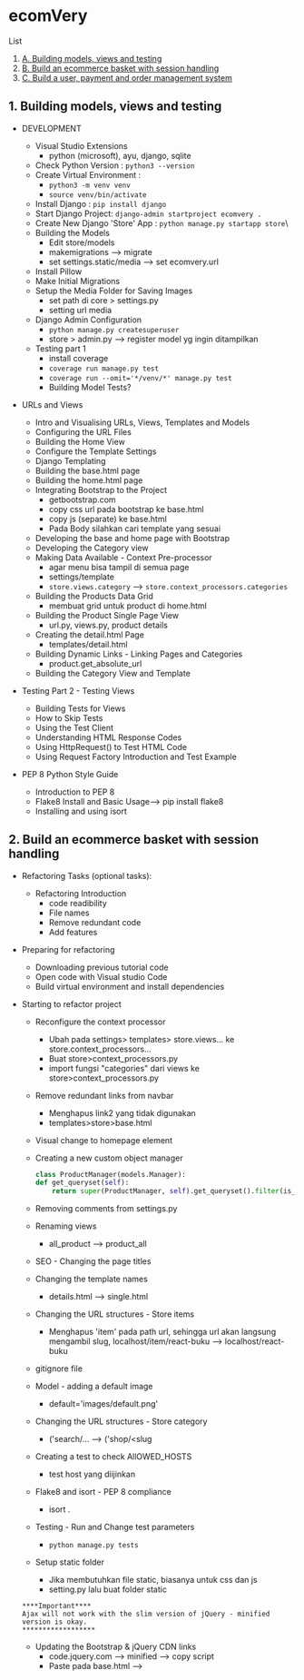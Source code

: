 # ecomVery
List
1. [ A. Building models, views and testing ](#A)
2. [ B. Build an ecommerce basket with session handling ](#B)
3. [ C. Build a user, payment and order management system](#C)

<a name="A"></a>
## 1. Building models, views and testing
- DEVELOPMENT
    - Visual Studio Extensions
        - python (microsoft), ayu, django, sqlite
    - Check Python Version : `python3 --version`
    - Create Virtual Environment : 
        - `python3 -m venv venv`
        - `source venv/bin/activate`
    - Install Django : `pip install django`
    - Start Django Project: `django-admin startproject ecomvery .`
    - Create New Django 'Store' App : `python manage.py startapp store`\
    - Building the Models
        - Edit store/models
        - makemigrations --> migrate
        - set settings.static/media --> set ecomvery.url
    - Install Pillow
    - Make Initial Migrations
    - Setup the Media Folder for Saving Images
        - set path di core > settings.py
        - setting url media
    - Django Admin Configuration
        - `python manage.py createsuperuser`
        - store > admin.py --> register model yg ingin ditampilkan
    - Testing part 1
        - install coverage
        - `coverage run manage.py test`
        - `coverage run --omit='*/venv/*' manage.py test`
        - Building Model Tests?

- URLs and Views
    - Intro and Visualising URLs, Views, Templates and Models
    - Configuring the URL Files
    - Building the Home View
    - Configure the Template Settings
    - Django Templating
    - Building the base.html page
    - Building the home.html page
    - Integrating Bootstrap to the Project
        - getbootstrap.com
        - copy css url pada bootstrap ke base.html
        - copy js (separate) ke base.html
        - Pada Body silahkan cari template yang sesuai
    - Developing the base and home page with Bootstrap
    - Developing the Category view
    - Making Data Available - Context Pre-processor
        - agar menu bisa tampil di semua page
        - settings/template
        - `store.views.category` --> `store.context_processors.categories`
    - Building the Products Data Grid
        - membuat grid untuk product di home.html
    - Building the Product Single Page View
        - url.py, views.py, product details
    - Creating the detail.html Page
        - templates/detail.html
    - Building Dynamic Links - Linking Pages and Categories
        - product.get_absolute_url
    - Building the Category View and Template

- Testing Part 2 - Testing Views
    - Building Tests for Views
    - How to Skip Tests
    - Using the Test Client
    - Understanding HTML Response Codes
    - Using HttpRequest() to Test HTML Code
    - Using Request Factory Introduction and Test Example

- PEP 8 Python Style Guide
    - Introduction to PEP 8
    - Flake8 Install and Basic Usage--> pip install flake8
    - Installing and using isort

<a name="B"></a>
## 2. Build an ecommerce basket with session handling
- Refactoring Tasks (optional tasks):
    - Refactoring Introduction
        - code readibility
        - File names
        - Remove redundant code
        - Add features
- Preparing for refactoring
    - Downloading previous tutorial code
    - Open code with Visual studio Code
    - Build virtual environment and install dependencies
- Starting to refactor project
    - Reconfigure the context processor
        - Ubah pada settings> templates> store.views... ke store.context_processors...
        - Buat store>context_processors.py
        - import fungsi "categories" dari views ke store>context_processors.py
    - Remove redundant links from navbar
        - Menghapus link2 yang tidak digunakan
        - templates>store>base.html
    - Visual change to homepage element
    
    - Creating a new custom object manager
        ```py
        class ProductManager(models.Manager):
        def get_queryset(self):
            return super(ProductManager, self).get_queryset().filter(is_active=True)
        ```
    - Removing comments from settings.py
    - Renaming views
        - all_product --> product_all
    - SEO - Changing the page titles 
    - Changing the template names
        - details.html --> single.html
    - Changing the URL structures - Store items
        - Menghapus 'item' pada path url, sehingga url akan langsung mengambil slug, localhost/item/react-buku --> localhost/react-buku
    - gitignore file
    - Model - adding a default image
        - default='images/default.png'
    - Changing the URL structures - Store category
        - ('search/<slug>... --> ('shop/<slug
    - Creating a test to check AllOWED_HOSTS
        - test host yang diijinkan
    - Flake8 and isort - PEP 8 compliance
        - isort .
    - Testing - Run and Change test parameters
        - `python manage.py tests`
    - Setup static folder
        - Jika membutuhkan file static, biasanya untuk css dan js
        - setting.py lalu buat folder static
    ```
    ****Important****
    Ajax will not work with the slim version of jQuery - minified version is okay.
    ******************
    ```

    - Updating the Bootstrap & jQuery CDN links
        - code.jquery.com --> minified --> copy script
        - Paste pada base.html --> <script>
    - Finished refactoring
        - kode mudah dibaca
        - penamaan files
        - menghilangkan kode yang tumpang tindih/redundant
        - menambahkan fitur
- Introducing Sessions (optional step):
    - Pengenalan session
        - session adalah informasi yang bersifat sementara dan interaktif
        - satu user per session - melakukan perubahan data berdasarkan per kunjungan user
        - Menyimpan data pada server-side
        - User menerima session ID
        - session ID dibutuhkan untuk pengambilan data
    - Visual explanation of sessions - penjelasan
         - ![session](https://user-images.githubusercontent.com/24581953/143838596-0e442daf-eec2-46ab-b222-b0e3bf1d0177.jpg)
    - Viewing the Django database - session table
        - plugin SQLlite-vscode
        - sudo install sqlite
        - table django_session
        - cek session by shell:
            - python manage.py shell
            ```
            from django.contrib.sessions.models import Session
            s = Session.objects.get(pk='5n6oxua39ths121v1r2ptjb68d9kqm5w')
            s.get_decoded()
            ```
    - Viewing the session in the browser console
    ![sessions](https://user-images.githubusercontent.com/24581953/144684799-90811cde-912f-468f-8c8d-ab17530054ea.jpg)
    ![sessions2](https://user-images.githubusercontent.com/24581953/144684821-fc5f9842-bd08-41ae-b1bc-32ad6db55957.jpg)
    - Django required resources to enable sessions
    ![sessions3](https://user-images.githubusercontent.com/24581953/144684838-73c4cf78-6958-4c1d-9180-d7601df66e5b.jpg)

![session part1](https://user-images.githubusercontent.com/24581953/145327404-5552acb6-0144-43ee-af71-a280f3cf0731.jpg)
- Development Part 1.0 (Setup):
    - Introduction
    - Create a new app - basket
        - `python manage.py createapp basket`
    - Remove unnecessary files
        - hapus `test.py` dan `admin.py`
    - core basket urls --> ` core > urls.py > path('basket/', include('basket.urls', namespace='basket')),` --> semua url yg berhubungan dg basket diarahkan ke `basket > urls.py`
    - basket summary url --> `basket > urls.py > 'path('', views.basket_summary, name='basket_summary'),'`
    - basket summary view --> `basket > views.py > def basket_summary()'`
    - basket summary template --> `templates > store > basket > summary.html` --> basic saja, nanti di update di 2.0
    - Making the basket icon/button for the navbar --> `https://getbootstrap.com/docs/5.0/components/buttons/`
    - VSC extension for formatting HTML/Python template files
        - plugin -BEAUTIFY untuk merapikan html/js > `command: beautify file`

- Development Part 1.2 (Create a Session & Context processor):
    - Building sessions
        - `basket > basket.py`
        - `class Basket() > def __init__()` --> function yang diakses pertama kali
    - Building the context_processor file
        -
        ```
        fungsi context_processors adalah sebuah metode untuk mempermudah kita menampilkan data secara global tanpa harus membuat fungsi yang saama berulang kali di banyak views / templates.
        ```
        - `basket > context_processors.py > def basket()`
        - `core > TEMPLATES=[] > OPTIONS:{} > 'basket.context_processors.basket',` --> registrasi di core
    - Testing the initial session setup
        - `basket.py > 'def __init__'`
        - set skey --> `...basket = self.session['skey'] = {'number': 12345}`
        - cari session id di browser --> inspect/application/cookies
        - atau bisa cek di table database sqlite3 > django_session
        - `python manage.py shell`
            ```py
            from django.contrib.sessions.models import Session

            s = Session.objects.get(pk='i0zrp54n5lrynjkqe0eqfqqtm5qu2803')
            s.get_decoded()

            output = 12345
            ```
- Development Part 1.3 (Add to session functionality):
    - Building the add to basket button functionality (Ajax)
        - Tujuan: Memfungsikan tombol add to basket pada single.html
        - Pastikan versi jquery update pada `base.html`
        - basket add template -->
            - `templates > products > single.html > ...id="add-button" value="{{product.id}}..."`
            - `templates > products > single.html > AJAX Script -->$(document).on('click', '#add-button', function (e) { ...`
        - basket add url --> `basket > urls.py > 'path('add/',views.basket_add, name='basket_add'),'`
        - basket add view --> `basket > views.py > def basket_add()`
        - basket.py --> `basket > basket.py > basket class () --> def add()`
        - tes fungsi add to basket button pada single.html berupa (json response)  --> `basket > views.py > basket_add()`
        ```py
        from django.http import JsonResponse
        ...
        response = JsonResponse({'test':'data'})
        return response
        ```
        ```py
        python manage.py shell

        # Sebelum button 'add to basket' di tekan
        from django.contrib.sessions.models import Session
        s = Session.objects.get(pk='i0zrp54n5lrynjkqe0eqfqqtm5qu2803')
        s.get_decoded()
        {'skey': {}} # kosong

        # Setelah button 'add to basket' di tekan
        {'skey': {'1': {'price': '40.00', 'qty': 1}}} 
        ```
    - Adding the Qty to the session data
        - Tujuan: Tes Fungsi `Quantity drop down select` pada single.html
        - Untuk tes console, tambahkan pada script ajax `console.log($('#select option: selected').text())`
        - `views.py > basket_add()`
            ```py
            ...
            basket.add(product=product, qty=product_qty)

            basketqty = basket.__len__()
            response = JsonResponse({'qty': basketqty})
            ```
        - Tes tombol quantity & add to basket, --> inspect > console, output: 1,2,3,4
        - Hasil akhir. pilih quantity --> tekan basket button = basket total. ketika memilih produk lain, akan otomatis menambah jumlah basket 
        

![session-delete](https://user-images.githubusercontent.com/24581953/145327750-fc8a2e58-2f12-4a15-be7a-af745bd3f319.jpg)
- Development Part 2.0 (Deleting basket/session data): test
    - Tujuan: Halaman kumpulan produk yang masuk di basket dg fitur add & delete button
    - Updating `templates > basket > summary.html`
        ```py
        {% for item in basket %}
        {% with product=item.product %}
        ...<div data-index="{{product.id}}..."
        ```
    - Iterating over the session data
        - `basket > basket.py >  def __iter__()`
    - Get the total price of the basket items
        - `basket > basket.py > def get_total_price()`

- Development Part 2.1(Front-end - deleting basket/session data):
    - Delete basket ( AJAX )
        - Tujuan: Memfungsikan tombol delete pada `templates > basket > summary.html`
        - basket delete template- -> updating summary.html
            - `templates > basket > summary.html > ...id="delete-button" data-index="{{product.id}}...`
            - `templates > basket > summary.html > AJAX script -->  $(document).on('click', '.delete-button', function (e) { ...`
        - basket delete url --> `basket > urls.py > 'path('delete/',views.basket_delete, name='basket_delete'),'`
        - basket delete view --> `basket > views.py > def basket_delete()`
    - Handling remove items in the basket class
        - `basket > basket.py > def delete()`
        - `basket > basket.py > def save()`
    - Resolving the unique DOM ID issue with Ajax
        - Issue : setelah tombol delete ditekan, harus di refresh dulu baru product bisa terhapus
        - `...data-index="{{product.id}}..."`

    - Removing elements from the page with JavaScript ( AJAX )
        - templates > basket > summary.html
        ```js
        ...
        success: function (json) {
            $('.product-item[data-index="' + prodid + '"]').remove();
            document.getElementById("subtotal").innerHTML = json.subtotal;
            document.getElementById("basket-qty").innerHTML = json.qty
        },
        ...
        ```

![sessions-update](https://user-images.githubusercontent.com/24581953/145501050-fc317711-948f-42b5-989b-84e8a09814e4.jpg)

- Development Part 3.0 (Updating basket/session data):
    - Capturing the user selection
    - Update basket ( AJAX )
        - Tujuan: Memfungsikan tombol quantity & update pada `templates > basket > summary.html`
        - basket update template- -> updating summary.html
            - `templates > basket > summary.html > ...id="update-button" data-index="{{product.id}}...`
            - `templates > basket > summary.html > AJAX script -->  $(document).on('click', '.update-button', function (e) {`
        - basket delete url --> `basket > urls.py > 'path('update/',views.basket_update, name='basket_update'),'`
        - basket delete view --> `basket > views.py > def basket_update()`
    - Updating the front-end code for update (AJAX code)
        - `templates > basket > summary.html`
        ```js
            success: function (json) {
            document.getElementById("basket-qty").innerHTML = json.qty
            document.getElementById("subtotal").innerHTML = json.subtotal
        },
        ```
        ```js
        ...
        Sub Total: Rp. <div id="subtotal" class="d-inline-flex">{{basket.get_total_price}}
        ...
        ```
    - Resolving known issues
    3.50
    harus di refresh baru berubah
    
    - Resolving final issue

- Testing
    - Introduction : python manage.py test
    - Running existing tests
        - store > tests > test_views.py
        ```py
         - deactivated test_view_function() after web using a session
         - add 'session test code' to test_homepage_html()

         from importlib import import_module
         from django.conf import settings

         ...
         def test_homepage_html()
         ...
         engine = import_module(settings.SESSION_ENGINE) 
         request.session = engine.SessionStore()
         ...

        ```
        
    - Running coverage - assessing tests required
        
        - `coverage run manage.py test`
        - `coverage run --omit='*/venv/*' manage.py test`
        - `coverage html`
        - htmlcov > index.html
        - Note:
            - (__init__.py di setiap folder test mengindikasikan folder tersebut yang akan dieksekusi untuk test)
            - setelah melakukan perubahan pada test langkah coverage diulangi sehingga html lama ter replace

    - Building tests for the basket app
        - `basket > test > test_views.py`
        - lakukan coverage

<a name="C"></a>
## 3. Build a user, payment and order management system
- screenshot `user`
- Changing the UI of the templates
    - static > core > css > base.css --> override bootstrap, dropdown menu, font, nav, logo, footer
    - static > basket > css > basket.css -->
    - Inject ke templates > store > base.html
- Finished updating templates
    -Code after refactoring https://github.com/veryacademy/django...

- Stage 1.0 - User management

    - Introduction
    - Start building the user app
        - `python manage.py startapp account`
        - core > register 'account'
    - Building the user model
        - account > models
            - class UserBase()
                - UserBase models
                - `pip install django-countries` --> untuk country fields
        
            - class CustomAccountManager()
                - def createSuperUser()
                - def createuser()
        - core > settings.py > 
            ```py
            AUTH_USER_MODEL = "account.UserBase"
            LOGIN_REDIRECT_URL = "/account/dashboard"
            LOGIN_URL = "/account/login/"
            ```
    - Updating the products model
        - store > models.py > class Product()
            - `created_by = models.ForeignKey(settings.AUTH_USER_MODEL, on_delete=models.CASCADE, related_name='product_creator')`
    - User admin 
        - account > admin.py > `admin.site.register(UserBase)`
    - Migrate
        - `python manage.py makemigration && python manage.py migrate`
        - `python manage.py createsuperuser`
        - `python manage.py runserver`
        - 127.0.0.1/admin/ --> login menggunakan email

- Stage 1.1 - User signup with email confirmation

    - Start building user signup
    - Building the form
        - `account > forms.py > registrationForm()`
    - Building the view
        - `account > views.py > account_register()`
    - Generating hash keys in Django
        - account > token.py
        - `pip install six`
    - Finishing the email setup
        - `account > views.py`
        ```py
        from django.utils.encoding import force_bytes, force_text
        from django.utils.http import urlsafe_base64_decode, urlsafe_base64_encode
        ```
        - `account > views.py > def account_register() > #setup email`
    - Building the email template
        - `templates > account > registration > account_activation_email.html`
    - Building the registration template
        - `templates > account > registration > register.html`
    - Building the registration URL
        - `core > urls.py > path('account/', include('account.urls', namespace='account')),`
        - `account > urls.py > path('register/', views.account_register, name='register'),`
    - Finishing the registration form
        - `account > forms.py > RegistrationForm() --> clean_username(), clean_password2(), clean_email(), __init__()`
    - Templating and final functions
        - `core > settings.py > EMAIL_BACKEND = 'django.core.mail.backends.console.EmailBackend'`
        - `account > urls.py > path('activate/<slug:uidb64>/<slug:token>)/', views.account_activate, name='activate'),`
        - `template > account > registration > account_activation_email.html`
        - `account > views.py > account_activate()`
        - `template > account > registration > activation_invalid.html`
        - `account > urls.py > path('dashboard/', views.dashboard, name='dashboard'),`
        - decorators
            - account > views.py
            ```py
            ...
            from django.contrib.auth.decorators import login_required
            ...
            @login_required
            def dashboard(request):
            ...
            
            

            ```
         
    - Building up the dashboard
        - `template > account > user > dashboard.html`

- Stage 1.2 - Login/Logout
    - Login
        - `account > urls.py > path('login/', auth_views.LoginView.as_view(template_name='account/registration/login.html', form_class=UserLoginForm), name='login'),`
    - Login form 
        - account > forms.py > 
            - `from django.contrib.auth.forms import (AuthenticationForm, PasswordResetForm,SetPasswordForm)`
            - `UserLoginForm()`
    - Login template
        - `template > account > registration > login.html`
    - Logout URL and link updates
        - `account > urls.py > path('logout/', auth_views.LogoutView.as_view(next_page='/account/login/'), name='logout'),`
        - templates > store > products > base.html >
        ```py
        ...
        <a type="button" role="button" href="{% url "account:logout" %}"
        ...
        ```

- Stage 1.3 Update/Edit and delete account
    - Edit user 
    - URL for edit user profile
        - `account > urls.py > path('profile/edit/', views.edit_details, name='edit_details'),`
    - Create view for profile edit
        - `account > views.py >`
            ```py
            ...
            @login_required
            def edit_details(request):
            ...
            ```
    - Create form for profile edit
        - `account > forms.py > UserEditForm()` 
    - Profile edit template
        - `templates > account > user > edit_details.html`
    - Delete user
        - `account > urls.py > path('profile/delete_user/', views.delete_user, name='delete_user'),`
        - `account > urls.py > path('profile/delete_confirm/', TemplateView.as_view(template_name="account/user/delete_confirm.html"), name='delete_confirmation'),`
        - `account > views >`
            ```py
            ...
            @login_required
            def delete_user(request):
            ...
            ```
        - `templates > account > user > delete_confirm.html`
    - Forgotten password
        - `account > urls.py >`
            ```py
            ...
            path('password_reset/', auth_views.PasswordResetView.as_view ...
            path('password_reset_confirm/<uidb64>/<token>', auth_views.PasswordResetConfirmView.as_view...
            path('password_reset/password_reset_email_confirm/',TemplateView.as_view ...
            path('password_reset_confirm/Mg/password_reset_complete/',TemplateView.as_view...
            ...
            ```
        - `account > forms.py` >
            ```py
            PwdResetForm()
            PwdResetConfirmForm()
            ```
    
    - Email template
        - `templates > account > password_reset_email.html`
    - Password reset template
        - `templates > account > password_reset_form.html`
        - `templates > account > reset_status.html`

- Stage 2.0 - Payment
    - Introduction
    - Stripe payment stages
    - Build payment app
        - `python manage.py startapp payment`
        - core > registrasi 'payment'
    - Payment template
        - `templates > payment > home.html`
    - Payment URL
        - `core > urls.py > path('payment/', include('payment.urls', namespace='payment')),`
        - `payment > urls.py > path('', views.BasketView, name='basket'),`
    - Payment view
        ```py
        @login_required
        def BasketView(request):
        ```
    - Stripe Elements 
        - dashboard.stripe.com/test/apikeys --> publish key & secret key
        - 
            ```py
            def BasketView(request):
                ...
                stripe.api_key = '<SECRET KEY>'
                intent = stripe.PaymentIntent.create(
                    amount=total,
                    currency='gbp',
                    metadata={'userid': request.user.id}
                )

                return render(request, 'payment/home.html', {'client_secret': intent.client_secret})
            ```
        - `pip install stripe=2.6.3`
        - `templates > payment > home.html`
            - `<button id="submit" class="btn btn-primary w-100 fw-bold" data-secret="{{ client_secret }}">Pay</button>`
            -
            ```js
            <script>
                {% comment %} Make csrf token availble in JS files {% endcomment %}
                var CSRF_TOKEN = '{{ csrf_token }}';
            </script>
            <script src="https://js.stripe.com/v3/"></script>
            <script src="{% static 'payment/index.js' %}" data-rel-js></script>
            ```
        - `static > payment > index.js '
            ```js
            var stripe = Stripe(<PUBLISH KEY>)`
            ...
            ```
        - stripe.com/docs/stripe-js
        - lakukan transaksi
        - cek pada stripe.com apakah transaksi sudah masuk

    - Stripe CLI
        - DOC : https://stripe.com/docs/stripe-cli
        - Download the latest linux tar.gz file from https://github.com/stripe/stripe-cli/releases/latest
        - Unzip the file: tar -xvf stripe_X.X.X_linux_x86_64.tar.gz
        - Move ./stripe to your execution path. --> sudo mv stripe /usr/local/bin
        - terminal > stripe login
        - klik link auth, masukkan password di browser. Stripe CLI siap digunakan
        - Coba lakukan checkout
        - terminal > stripe listen --> setiap ada transaksi akan muncul
 
- Stage 3.0 Order capture/Management
    - Build orders app
        - `python manage.py startapp orders`
        - Registrasi di core
    - Order models
        - `orders > models.py`
        - makemigrations & migrate
    - Connect orders to payment
        - `orders > views.py`
        - `core > urls.py > path('orders/', include('orders.urls', namespace='orders')),`
        - `orders > urls.py > path('add/', views.add, name='add'),`
    - Setting up Stripe webhooks
        - `payment > views.py >`
        ```py
        @csrf_exempt
        def stripe_webhook(request):
            ...
            # Handle the event
        if event.type == 'payment_intent.succeeded':
            payment_confirmation(event.data.object.client_secret)
            ...
        ```
        - `orders > views.py > `
        ```py
        ...
        def payment_confirmation(data):
            Order.objects.filter(order_key=data).update(billing_status=True)
        ...
        ```
        - `payment > views.py`>
        ```py
        def order_placed(request):
            basket = Basket(request)
            basket.clear()
            return render(request, 'payment/orderplaced.html')

        ```
        - `templates > payment > orderplaced.html`
        - `payments > urls.py >`
            ```py        
            path('orderplaced/', views.order_placed, name='order_placed'),
            path('webhook/', views.stripe_webhook),
            ```
        - `basket > basket.py >`
        ```py
        def clear(self):
            # Remove basket from session
            del self.session['skey']
            self.save()
        ```
        - core > settings.py >
        ```py
        # Stripe Payment
        PUBLISHABLE_KEY = 'xxx'
        SECRET_KEY = 'xxx'
        STRIPE_ENDPOINT_SECRET = 'xxx'
        ```
        - `terminal > stripe listen --forward-to localhost:8000/payment/webhook/`
        - lakukan transaksi checkout, setelah berhasil akan redirect ke http://127.0.0.1:8000/payment/orderplaced/
        - pada http://127.0.0.1:8000/admin > orders, checklist Billing status seharusnya tercentang
        
    - Users orders setup in dashboard
        - core > settings.py > 
            ```py
            #Basket session ID
            BASKET_SESSION_ID = "basket"
            ```
        - templates > user > dashboard.html > {% for item in order.items.all %}
        - basket > basket.py > --ganti __init__ pada `skey`
        ```py
        from django.conf import settings

        ...
        def __init__(self, request):
            self.session = request.session
            basket = self.session.get(settings.BASKET_SESSION_ID)
            if settings.BASKET_SESSION_ID not in request.session:
                basket = self.session[settings.BASKET_SESSION_ID] = {}
            self.basket = basket
        ...
        def clear(self):
            #Remove basket from session
            del self.session[settings.BASKET_SESSION_ID]
            self.save()

        ```
    - Update basket payment with postage calculation
        - `python manage.py test`

<a name="D"></a>
## 4. Refactor
- Refactoring store templates
- Refactoring basket templates
- Refactoring account templates
- Refactoring payment templates